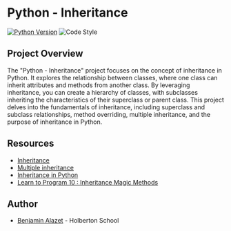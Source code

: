 # Python - Inheritance

[![Python Version](https://img.shields.io/badge/python-3.10-blue.svg)](https://www.python.org/downloads/release/python-380/)
![Code Style](https://img.shields.io/badge/code%20style-PEP8-brightgreen.svg)

## Project Overview

The "Python - Inheritance" project focuses on the concept of inheritance in Python. It explores the relationship between classes, where one class can inherit attributes and methods from another class. By leveraging inheritance, you can create a hierarchy of classes, with subclasses inheriting the characteristics of their superclass or parent class. This project delves into the fundamentals of inheritance, including superclass and subclass relationships, method overriding, multiple inheritance, and the purpose of inheritance in Python.

## Resources

-   [Inheritance](https://intranet.hbtn.io/rltoken/pRigaMtzlZIXHVXZJ7yRMQ "Inheritance")
-   [Multiple inheritance](https://intranet.hbtn.io/rltoken/q7hgZ43Gu_snerCNUwqzuw "Multiple inheritance")
-   [Inheritance in Python](https://intranet.hbtn.io/rltoken/5WGBg0vfHlumaNORrvU4Ng "Inheritance in Python")
-   [Learn to Program 10 : Inheritance Magic Methods](https://intranet.hbtn.io/rltoken/fojEQ8bllfZecx-ZKKurTw "Learn to Program 10 : Inheritance Magic Methods")

## Author
* [Benjamin Alazet](https://github.com/Yliaze) - Holberton School
